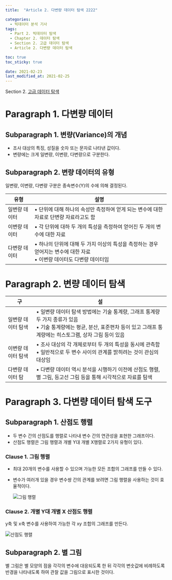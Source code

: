 ```yaml
---
title:  "Article 2. 다변량 데이터 탐색 2222"

categories:
  - 빅데이터 분석 기사
tags: 
  - Part 2. 빅데이터 탐색
  - Chapter 2. 데이터 탐색
  - Section 2. 고급 데이터 탐색
  - Article 2. 다변량 데이터 탐색

toc: true
toc_sticky: true
 
date: 2021-02-23
last_modified_at: 2021-02-25
---
```


Section 2. [고급 데이터 탐색]()

# Paragraph 1. 다변량 데이터

## Subparagraph 1. 변량(Variance)의 개념

- 조사 대상의 특징, 성질을 숫자 또는 문자로 나타낸 값이다.
- 변량에는 크게 일변량, 이변량, 다변량으로 구분한다.

## Subparagraph 2. 변량 데이터의 유형

일변량, 이변량, 다변량 구분은 종속변수(Y)의 수에 의해 결정된다.

| 유형          | 설명                                                         |
| ------------- | ------------------------------------------------------------ |
| 일변량 데이터 | • 단위에 대해 하나의 속성만 측정하여 얻게 되는 변수에 대한 자료로 단변량 자료라고도 함 |
| 이변량 데이터 | • 각 단위에 대하 두 개의 특성을 측정하여 얻어진 두 개의 변수에 대한 자료 |
| 다변량 데이터 | • 하나의 단위에 대해 두 가지 이상의 특성을 측정하는 경우 얻어지는 변수에 대한 자료<br />• 이변량 데이터도 다변량 데이터임 |

# Paragraph 2. 변량 데이터 탐색

| 구                 | 설                                                           |
| ------------------ | ------------------------------------------------------------ |
| 일변량 데이터 탐색 | • 일변량 데이터 탐색 방법에는 기술 통계량, 그래프 통계량 두 가지 종류가 있음<br />• 기술 통계량에는 평균, 분산, 표준편차 등이 있고 그래프 통계량에는 히스토그램, 상자 그림 등이 있음 |
| 이변량 데이터 탐색 | • 조사 대상의 각 개체로부터 두 개의 특성을 동시에 관측함<br />• 일반적으로 두 변수 사이의 관계를 밝히려는 것이 관심의 대상임 |
| 다변량 데이터 탐   | • 다변량 데이터 역시 분석을 시행하기 이전에 산점도 행렬, 별 그림, 등고선 그림 등을 통해 시각적으로 자료를 탐색 |

# Paragraph 3. 다변량 데이터 탐색 도구

## Subparagraph 1. 산점도 행렬

- 두 변수 간의 산점도를 행렬로 나타내 변수 간의 연관성을 표현한 그래프이다.
- 산점도 행렬은 그림 행렬과 개별 Y대 개별 X행렬로 2가지 유형이 있다.

### Clause 1. 그림 행렬

- 최대 20개의 변수를 사용할 수 있으며 가능한 모든 조합의 그래프를 만들 수 있다.

- 변수가 여러개 있을 경우 변수쌍 간의 관계를 보려면 그림 행렬을 사용하는 것이 효율적이다.

  ![그림 행렬](https://lh3.googleusercontent.com/proxy/412RyfoRLBSEd-MlnbSoquhVaKgLPW1xofoTdJjL0BT3-o1b8_MfdLjVA6NKf8-GQpOBC6XHzVYrd2KgW6dwmufI1-37X_VVLm9ji6HfZSjUEUb3OE2ykg3Zh7iW6QlvytwDASK76Duw0Crxx8lsqQQKhn8d6GzSRrW-onDh7eR4-bj_egvno6QQq3wcTWTt461_opdjJJSKZr3qOGuOEsz88Ln2iNNIHY24owMDDVR2lGnJtOuxBal0EMpDXgQw5f0i9BGi2-fKYLOVOZYXde501zEtWettCis)



### Clause 2. 개별 Y대 개별 X 산점도 행렬

y축 및 x축 변수를 사용하여 가능한 각 xy 조합의 그래프를 만든다.

![산점도 행렬](https://img1.daumcdn.net/thumb/R800x0/?scode=mtistory2&fname=https%3A%2F%2Ft1.daumcdn.net%2Fcfile%2Ftistory%2F998C59505C3CA7D22B)

## Subparagraph 2. 별 그림

별 그림은 별 모양의 점을 각각의 변수에 대응되도록 한 뒤 각각의 변숫값에 비례하도록 반경을 나타내도록 하여 관찰 값을 그림으로 표시한 것이다.

